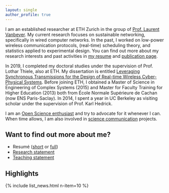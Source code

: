 ```yaml
---
layout: single
author_profile: true
---
```


I am an established researcher at ETH Zurich in the group of [Prof. Laurent Vanbever](https://nsg.ee.ethz.ch/people/laurent-vanbever/). My current research focuses on sustainable networking, specifically in wired computer networks. 
In the past, I worked on low-power wireless communication protocols, (real-time) scheduling theory, and statistics applied to experimental design.
You can find out more about my research interests and past activities in [my resume](https://github.com/romain-jacob/website/blob/main/assets/documents/cv_short.pdf) and [publication page](/publications).

In 2019, I completed my doctoral studies under the supervision of Prof. Lothar Thiele, also at ETH. My dissertation is entitled [Leveraging Synchronous Transmissions for the Design of Real-time Wireless Cyber-Physical Systems](https://github.com/romain-jacob/doctoral-thesis). Before joining ETH, I obtained a Master of Science in Engineering of Complex Systems (2015) and Master for Faculty Training for Higher Education (2013) both from École Normale Supérieure de Cachan (now ENS Paris-Saclay). In 2014, I spent a year in UC Berkeley as visiting scholar under the supervision of Prof. Karl Hedrick.

I am an [Open Science enthusiast](/pledge-to-open-science) and try to advocate for it whenever I can. When time allows, I am also involved in [science communication](/sci-comm) projects.

## Want to find out more about me?

- Resumé ([short](https://github.com/romain-jacob/website/blob/main/assets/documents/cv_short.pdf) or [full](https://github.com/romain-jacob/website/blob/main/assets/documents/cv_full.pdf))
- [Research statement](https://github.com/romain-jacob/website/blob/main/assets/documents/research_v2.pdf)
- [Teaching statement](https://github.com/romain-jacob/website/blob/main/assets/documents/teaching.pdf)

<!-- - Resumé ([short](https://nbviewer.jupyter.org/github/romain-jacob/website/blob/main/assets/documents/cv_short.pdf) or [full](https://nbviewer.jupyter.org/github/romain-jacob/website/blob/main/assets/documents/cv_full.pdf)) -->
<!-- - [Research statement](https://nbviewer.jupyter.org/github/romain-jacob/website/blob/main/assets/documents/research.pdf) -->
<!-- - [Teaching statement](https://nbviewer.jupyter.org/github/romain-jacob/website/blob/main/assets/documents/teaching.pdf) -->
<!-- - Resumé ([short](https://nbviewer.jupyter.org/github/romain-jacob/doc_public/blob/main/cv_narrative.pdf) or [full](https://nbviewer.jupyter.org/github/romain-jacob/doc_public/blob/main/cv_full.pdf)) -->
<!-- - [Research statement](https://nbviewer.jupyter.org/github/romain-jacob/doc_public/blob/main/research.pdf) -->
<!-- - [Teaching statement](https://nbviewer.jupyter.org/github/romain-jacob/doc_public/blob/main/teaching.pdf) -->
<!-- - [Publications](https://nbviewer.jupyter.org/github/romain-jacob/doc_public/blob/main/publications.pdf) -->

## Highlights

{% include list_news.html n-item=10 %}